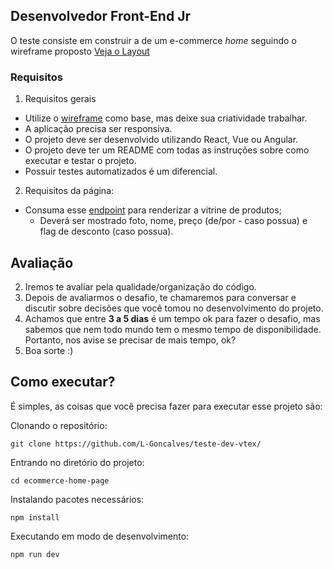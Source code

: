 ## Desenvolvedor Front-End Jr

O teste consiste em construir a de um e-commerce _home_ seguindo o wireframe proposto [Veja o Layout](./assets/ecommerce-site-wireframe.jpg)

### Requisitos

1. Requisitos gerais
  - Utilize o [wireframe](./assets/ecommerce-site-wireframe.jpg) como base, mas deixe sua criatividade trabalhar.
  - A aplicação precisa ser responsiva.
  - O projeto deve ser desenvolvido utilizando React, Vue ou Angular.
  - O projeto deve ter um README com todas as instruções sobre como executar e testar o projeto.
  - Possuir testes automatizados é um diferencial.

2. Requisitos da página:
  - Consuma esse [endpoint](https://run.mocky.io/v3/83960dab-2161-49e8-9244-3eca1920f7ef) para renderizar a vitrine de produtos;
    - Deverá ser mostrado foto, nome, preço (de/por - caso possua) e flag de desconto (caso possua).

## Avaliação

2. Iremos te avaliar pela qualidade/organização do código.
3. Depois de avaliarmos o desafio, te chamaremos para conversar e discutir sobre decisões que você tomou no desenvolvimento do projeto.
4. Achamos que entre **3 a 5 dias** é um tempo ok para fazer o desafio, mas sabemos que nem todo mundo tem o mesmo tempo de disponibilidade. Portanto, nos avise se precisar de mais tempo, ok?
5. Boa sorte :)


## Como executar?

É simples, as coisas que você precisa fazer para executar esse projeto são:

Clonando o repositório:

```git clone https://github.com/L-Goncalves/teste-dev-vtex/```

Entrando no diretório do projeto:

```cd ecommerce-home-page```

Instalando pacotes necessários:

```npm install```

Executando em modo de desenvolvimento:

```npm run dev```
